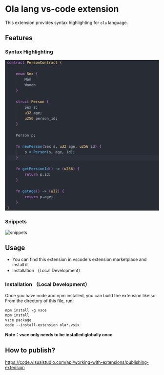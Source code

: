 # Ola lang vs-code extension

This extension provides syntax highlighting for `ola` language.

## Features

### Syntax Highlighting


![syntax](https://github.com/Sin7Y/vscode-ola/blob/main/images/syntax-highlighting.png?raw=true)

### Snippets


![snippets](https://github.com/Sin7Y/vscode-ola/blob/main/images/snippets.gif?raw=true)

## Usage

 - You can find this extension in vscode's extension marketplace and install it
 - Installation （Local Development）

### Installation （Local Development）
Once you have node and npm installed, you can build the extension like so:
From the directory of this file, run:
```
npm install -g vsce
npm install
vsce package
code --install-extension ola*.vsix
```
**Note：vsce only needs to be installed globally once**
## How to publish?

https://code.visualstudio.com/api/working-with-extensions/publishing-extension